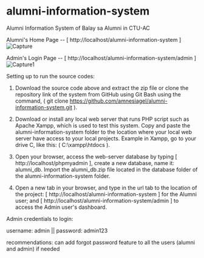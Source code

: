 # alumni-information-system
Alumni Information System of Balay sa Alumni in CTU-AC

Alumni's Home Page -- [ http://localhost/alumni-information-system ]
![Capture](https://user-images.githubusercontent.com/55085932/152482930-c5374d22-10c4-4494-aee8-f620eb3f38cc.PNG)

Admin's Login Page -- [ http://localhost/alumni-information-system/admin ]
![Capture1](https://user-images.githubusercontent.com/55085932/152483179-7859d49d-af89-4285-850c-7430f267fd4d.PNG)


Setting up to run the source codes:

1. Download the source code above and extract the zip file or clone the repository link of the system from GitHub using Git Bash using the command, ( git clone https://github.com/amnesiagel/alumni-information-system.git ).

2. Download or install any local web server that runs PHP script such as Apache Xampp, which is used to test this system. Copy and paste the alumni-information-system folder to the location where your local web server have access to your local projects. Example in Xampp, go to your drive C, like this: ( C:\xampp\htdocs ).

3. Open your browser, access the web-server database by typing [ http://localhost/phpmyadmin ], create a new database, name it: alumni_db. Import the alumni_db.zip file located in the database folder of the alumni-information-system folder.

4. Open a new tab in your browser, and type in the url tab to the location of the project:
 [ http://localhost/alumni-information-system ] for the Alumni user; and
 [ http://localhost/alumni-information-system/admin ] to access the Admin user's dashboard.


Admin credentials to login:

username: admin || 
password: admin123

recommendations: can add forgot password feature to all the users (alumni and admin) if needed

